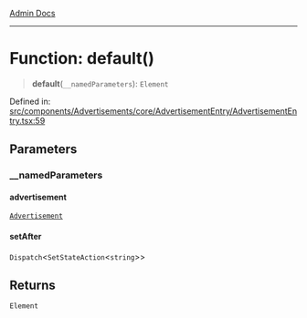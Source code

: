 [Admin Docs](/)

***

# Function: default()

> **default**(`__namedParameters`): `Element`

Defined in: [src/components/Advertisements/core/AdvertisementEntry/AdvertisementEntry.tsx:59](https://github.com/PalisadoesFoundation/talawa-admin/blob/main/src/components/Advertisements/core/AdvertisementEntry/AdvertisementEntry.tsx#L59)

## Parameters

### \_\_namedParameters

#### advertisement

[`Advertisement`](../../../../../../types/Advertisement/type/type-aliases/Advertisement.md)

#### setAfter

`Dispatch`\<`SetStateAction`\<`string`\>\>

## Returns

`Element`
